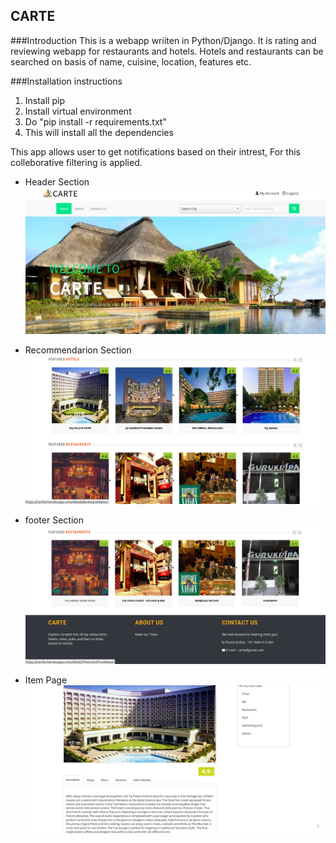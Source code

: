 ## CARTE

###Introduction
This is a webapp wriiten in Python/Django. It is rating and reviewing webapp for restaurants and hotels. Hotels and restaurants can be searched on basis of name, cuisine, location, features etc.

###Installation instructions 
1. Install pip 
2. Install virtual environment 
3. Do "pip install -r requirements.txt" 
4. This will install all the dependencies

This app allows user to get notifications based on their intrest, For this colleborative filtering is applied.

* Header Section
![Header](/screenshots/header.png)


* Recommendarion Section
![content](/screenshots/middle.png)


* footer Section
![footer](/screenshots/footer.png)


* Item Page
![item](/screenshots/item.png)

